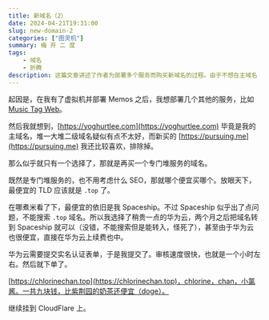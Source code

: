 ```yaml
---
title: 新域名（2）
date: 2024-04-21T19:31:00
slug: new-domain-2
categories: ["图灵机"]
summary: 梅 开 二 度
tags: 
    - 域名
    - 折腾
description: 这篇文章讲述了作者为部署多个服务而购买新域名的过程。由于不想在主域名 `yoghurtlee.com` 上堆积二级域名，也不想用新买的 `pursuing.me`，作者决定购买一个便宜的 `.top` 域名。最终，作者在华为云上购买了 `chlorinechan.top`，完成实名认证后将其挂到了 CloudFlare 上。
---
```


起因是，在我有了虚拟机并部署 Memos 之后，我想部署几个其他的服务，比如 [Music Tag Web](https://github.com/xhongc/music-tag-web)。

然后我就想到，[https://yoghurtlee.com](https://yoghurtlee.com) 毕竟是我的主域名，堆一大堆二级域名疑似有点不太好，而新买的 [https://pursuing.me](https://pursuing.me) 我还比较喜欢，排除掉。

那么似乎就只有一个选择了，那就是再买一个专门堆服务的域名。

既然是专门堆服务的，也不用考虑什么 SEO，那就哪个便宜买哪个。放眼天下，最便宜的 TLD 应该就是 `.top` 了。

在哪煮米看了下，最便宜的依旧是我 Spaceship。不过 Spaceship 似乎出了点问题，不能搜索 `.top` 域名。所以我选择了稍贵一点的华为云，两个月之后把域名转到 Spaceship 就可以（没错，不能搜索但是能转入，怪死了），甚至由于华为云也很便宜，直接在华为云上续费也中。

华为云需要提交实名认证表单，于是我提交了。审核速度很快，也就是一个小时左右。然后就下单了。

[https://chlorinechan.top](https://chlorinechan.top)，chlorine，chan，小氯酱。一共九块钱，比紫荆园的奶茶还便宜（doge）。

继续挂到 CloudFlare 上。
